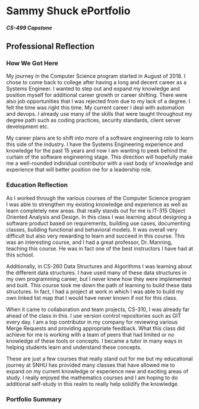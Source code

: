 
# Sammy Shuck ePortfolio
##### CS-499 Capstone
## Professional Reflection

### How We Got Here
My journey in the Computer Science program started in August of 2018. I chose to come back to 
college after having a long and decent career as a Systems Engineer. I wanted to step out and 
expand my knowledge and position myself for additional career growth or career shifting. There were 
also job opportunities that I was rejected from due to my lack of a degree. I felt the time was 
right this time. My current career I deal with automation and devops. I already use many of the 
skills that were taught throughout my degree path such as coding practices, security standards, 
client server development etc.

My career plans are to shift into more of a software engineering role to learn this side of the 
industry. I have the Systems Engineering experience and knowledge for the past 15 years and now I
am wanting to peek behind the curtain of the software engineering stage. This direction will
hopefully make me a well-rounded individual contributor with a vast body of knowledge and
experience that will better position me for a leadership role.

### Education Reflection
As I worked through the various courses of the Computer Science program I was able to strengthen my 
existing knowledge and experience as well as learn completely new areas. that really stands out
for me is IT-315 Object Oriented Analysis and Design. In this class I was learning about designing 
a software product based on requirements, building use cases, documenting classes, building 
functional and behavioral models. It was overall very difficult but also very rewarding to learn 
and succeed in this course. This was an interesting course, and I had a great professor, Dr. 
Manning, teaching this course. He was in fact one of the best instructors I have had at
this school.

Additionally, in CS-260 Data Structures and Algorithms I was learning about the different data 
structures. I have used many of these data structures in my own programming career, but I never
knew how they were implemented and built. This course took me down the path of learning to build these 
data structures. In fact, I had a project at work in which I was able to build my own linked list 
map that I would have never known if not for this class.

When it came to collaboration and team projects, CS-310, I was already far ahead of the class in
this. I use version control repositories such as GIT every day. I am a top contributor in my
company for reviewing various Merge Requests and providing appropriate feedback. What this class did
achieve for me is working with a team of peers that had limited or no knowledge of these tools or
concepts. I became a tutor in many ways in helping students learn and understand these
concepts.

These are just a few courses that really stand out for me but my educational journey at SNHU has
provided many classes that have allowed me to expand on my current knowledge or experience new
and exciting areas of study. I really enjoyed the mathematics courses and I am hoping to do
additional self-study in this realm to really help solidify the knowledge.

### Portfolio Summary

